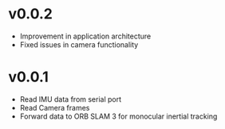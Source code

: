 # v0.0.2

- Improvement in application architecture
- Fixed issues in camera functionality

# v0.0.1

- Read IMU data from serial port
- Read Camera frames 
- Forward data to ORB SLAM 3 for monocular inertial tracking